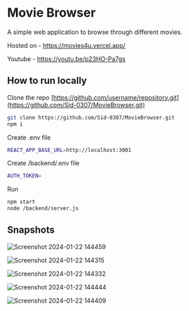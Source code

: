 # Movie Browser

A simple web application to browse through different movies.  

Hosted on - https://movies4u.vercel.app/

Youtube - https://youtu.be/p23HO-Pa7gs

## How to run locally

Clone the repo [https://github.com/username/repository.git](https://github.com/Sid-0307/MovieBrowser.git)
```bash
git clone https://github.com/Sid-0307/MovieBrowser.git
npm i
```
Create .env file 
```bash
REACT_APP_BASE_URL=http://localhost:3001
```

Create /backend/.env file
```bash
AUTH_TOKEN=
```

Run
```bash
npm start
node /backend/server.js
```

## Snapshots
![Screenshot 2024-01-22 144459](https://github.com/Sid-0307/MovieBrowser/assets/110523312/3acb6b6a-f872-4295-9279-2c7020e6f81a)

![Screenshot 2024-01-22 144315](https://github.com/Sid-0307/MovieBrowser/assets/110523312/c7029ad8-82a3-4228-92e6-9e062e8e4f93)

![Screenshot 2024-01-22 144332](https://github.com/Sid-0307/MovieBrowser/assets/110523312/e9e03923-e894-4f0f-9102-4e8f0498c5ad)

![Screenshot 2024-01-22 144444](https://github.com/Sid-0307/MovieBrowser/assets/110523312/f53373a3-d053-4520-be42-b0c5058121b6)

![Screenshot 2024-01-22 144409](https://github.com/Sid-0307/MovieBrowser/assets/110523312/cd029246-8f81-4129-aea9-b6b1c8f0fe50)




